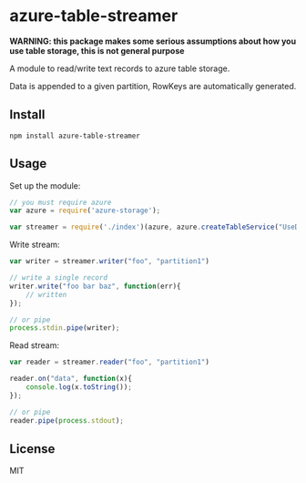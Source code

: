 # azure-table-streamer

__WARNING: this package makes some serious assumptions about how you use table storage, this is not general purpose__

A module to read/write text records to azure table storage. 

Data is appended to a given partition, RowKeys are automatically generated.


## Install

```
npm install azure-table-streamer
```

## Usage

Set up the module:

```js
// you must require azure
var azure = require('azure-storage');

var streamer = require('./index')(azure, azure.createTableService("UseDevelopmentStorage=true"));
```

Write stream:

```js
var writer = streamer.writer("foo", "partition1")

// write a single record
writer.write("foo bar baz", function(err){
	// written
});

// or pipe
process.stdin.pipe(writer);
```

Read stream:

```js
var reader = streamer.reader("foo", "partition1")

reader.on("data", function(x){
	console.log(x.toString());
});

// or pipe
reader.pipe(process.stdout);
```

## License

MIT